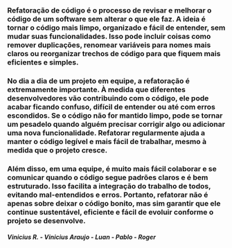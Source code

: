 ### Refatoração de código é o processo de revisar e melhorar o código de um software sem alterar o que ele faz. A ideia é tornar o código mais limpo, organizado e fácil de entender, sem mudar suas funcionalidades. Isso pode incluir coisas como remover duplicações, renomear variáveis para nomes mais claros ou reorganizar trechos de código para que fiquem mais eficientes e simples.

### No dia a dia de um projeto em equipe, a refatoração é extremamente importante. À medida que diferentes desenvolvedores vão contribuindo com o código, ele pode acabar ficando confuso, difícil de entender ou até com erros escondidos. Se o código não for mantido limpo, pode se tornar um pesadelo quando alguém precisar corrigir algo ou adicionar uma nova funcionalidade. Refatorar regularmente ajuda a manter o código legível e mais fácil de trabalhar, mesmo à medida que o projeto cresce.

### Além disso, em uma equipe, é muito mais fácil colaborar e se comunicar quando o código segue padrões claros e é bem estruturado. Isso facilita a integração do trabalho de todos, evitando mal-entendidos e erros. Portanto, refatorar não é apenas sobre deixar o código bonito, mas sim garantir que ele continue sustentável, eficiente e fácil de evoluir conforme o projeto se desenvolve.

##### Vinicius R. - Vinicius Araujo - Luan - Pablo - Roger